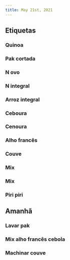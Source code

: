 ```yaml
---
title: May 21st, 2021
---
```


## Etiquetas
### Quinoa
### Pak cortada
### N ovo
### N integral
### Arroz integral
### Ceboura
### Cenoura
### Alho francês
### Couve
### Mix
### Mix
### Piri piri
## Amanhã
### Lavar pak
### Mix alho francês cebola
### Machinar couve
